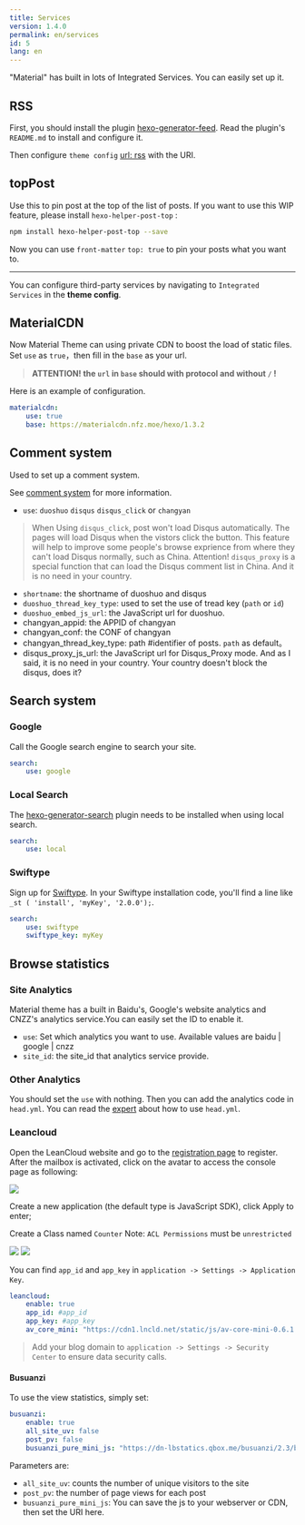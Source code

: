 ```yaml
---
title: Services
version: 1.4.0
permalink: en/services
id: 5
lang: en
---
```


"Material" has built in lots of Integrated Services. You can easily set up it.

## RSS

First, you should install the plugin [hexo-generator-feed](https://github.com/hexojs/hexo-generator-feed). Read the plugin's `README.md` to install and configure it.

Then configure `theme config`  [url: rss](/en/intro/#url) with the URI.

## topPost

Use this to pin post at the top of the list of posts.
If you want to use this WIP feature, please install `hexo-helper-post-top` :

```bash
npm install hexo-helper-post-top --save
```

Now you can use `front-matter` `top: true` to pin your posts what you want to.

----

You can configure third-party services by navigating to `Integrated Services` in the **theme config**.

## MaterialCDN

Now Material Theme can using private CDN to boost the load of static files.
Set `use` as `true`，then fill in the `base` as your url.

> **ATTENTION! the `url` in `base` should with protocol and without `/` !**

Here is an example of configuration.

```yaml
materialcdn: 
    use: true 
    base: https://materialcdn.nfz.moe/hexo/1.3.2
```

## Comment system

Used to set up a comment system.

See [comment system](/en/services/#Comment-system) for more information.

- `use`: `duoshuo` `disqus` `disqus_click` or `changyan`

> When Using `disqus_click`, post won't load Disqus automatically. The pages will load Disqus when the vistors click the button. This feature will help to improve some people's browse exprience from where they can't load Disqus normally, such as China.
> Attention! `disqus_proxy` is a special function that can load the Disqus comment list in China. And it is no need in your country.

- `shortname`: the shortname of duoshuo and disqus
- `duoshuo_thread_key_type`: used to set the use of tread key (`path` or `id`)
- `duoshuo_embed_js_url`: the JavaScript url for duoshuo.
- changyan_appid: the APPID of changyan
- changyan_conf: the CONF of changyan
- changyan_thread_key_type: path #identifier of posts. `path` as default。
- disqus_proxy_js_url: the JavaScript url for Disqus_Proxy mode. And as I said, it is no need in your country. Your country doesn't block the disqus, does it?

## Search system

### Google

Call the Google search engine to search your site.

```yaml
search:
    use: google
```

### Local Search

The [hexo-generator-search](https://github.com/PaicHyperionDev/hexo-generator-search) plugin needs to be installed when using local search.

```yaml
search:
    use: local
```

### Swiftype

Sign up for [Swiftype](https://swiftype.com/). In your Swiftype installation code, you'll find a line like `_st ( 'install', 'myKey', '2.0.0');`.

```yaml
search:
    use: swiftype
    swiftype_key: myKey
```

## Browse statistics

### Site Analytics

Material theme has a built in Baidu's, Google's website analytics and CNZZ's analytics service.You can easily set the ID to enable it.

- `use`: Set which analytics you want to use.  Available values are baidu | google | cnzz
- `site_id`: the site_id that analytics service provide.

### Other Analytics

You should set the `use` with nothing. Then you can add the analytics code in `head.yml`. You can read the [expert](/en/expert/) about how to use `head.yml`.

### Leancloud

Open the LeanCloud website and go to the [registration page](https://leancloud.cn/login.html#/signup) to register. After the mailbox is activated, click on the avatar to access the console page as following:

![](https://qiniu.viosey.com/img/leancloud-config-1.png)

Create a new application (the default type is JavaScript SDK), click Apply to enter;

Create a Class named `Counter`
Note: `ACL Permissions` must be `unrestricted`

![](https://qiniu.viosey.com/img/leancloud-config-2.png)
![](https://qiniu.viosey.com/img/leancloud-config-3.png)

You can find `app_id` and `app_key` in `application -> Settings -> Application Key`.

```yaml
leancloud:
    enable: true
    app_id: #app_id
    app_key: #app_key
    av_core_mini: "https://cdn1.lncld.net/static/js/av-core-mini-0.6.1.js"
```

> Add your blog domain to `application -> Settings -> Security Center` to ensure data security calls.

#### Busuanzi

To use the view statistics, simply set:

```yaml
busuanzi:
    enable: true
    all_site_uv: false
    post_pv: false
    busuanzi_pure_mini_js: "https://dn-lbstatics.qbox.me/busuanzi/2.3/busuanzi.pure.mini.js"
```

Parameters are:

- `all_site_uv`: counts the number of unique visitors to the site
- `post_pv`: the number of page views for each post
- `busuanzi_pure_mini_js`: You can save the js to your webserver or CDN, then set the URI here.
